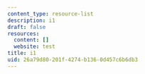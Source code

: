 ```yaml
---
content_type: resource-list
description: i1
draft: false
resources:
  content: []
  website: test
title: i1
uid: 26a79d80-201f-4274-b136-0d457c6b6db3
---
```

